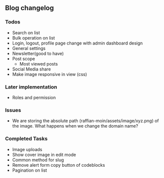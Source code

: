 ## Blog changelog

### Todos
- Search on list
- Bulk operation on list
- Login, logout, profile page change with admin dashboard design
- General settings
- Newsletter(good to have)
- Post scope
    - Most viewed posts
- Social Media share
- Make image responsive in view (css)


### Later implementation
- Roles and permission


### Issues
- We are storing the absolute path (raffian-moin/assets/image/xyz.png) of the image. What happens when we change the domain name?

### Completed Tasks
- Image uploads
- Show cover image in edit mode
- Common method for slug
- Remove alert form copy button of codeblocks
- Pagination on list

